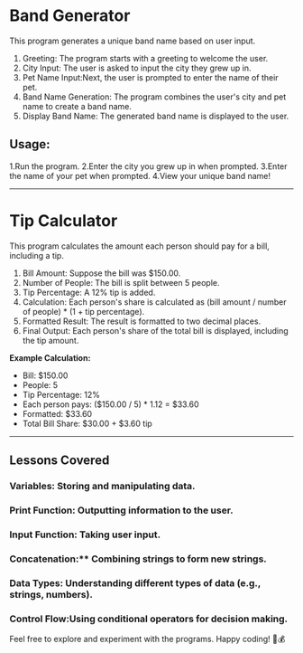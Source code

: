 # Band Generator

This program generates a unique band name based on user input.

1. Greeting: The program starts with a greeting to welcome the user.
2. City Input: The user is asked to input the city they grew up in.
3. Pet Name Input:Next, the user is prompted to enter the name of their pet.
4. Band Name Generation: The program combines the user's city and pet name to create a band name.
5. Display Band Name: The generated band name is displayed to the user.

## Usage:
1.Run the program.
2.Enter the city you grew up in when prompted.
3.Enter the name of your pet when prompted.
4.View your unique band name!

---

# Tip Calculator

This program calculates the amount each person should pay for a bill, including a tip.

1. Bill Amount: Suppose the bill was $150.00.
2. Number of People: The bill is split between 5 people.
3. Tip Percentage: A 12% tip is added.
4. Calculation: Each person's share is calculated as (bill amount / number of people) * (1 + tip percentage).
5. Formatted Result: The result is formatted to two decimal places.
6. Final Output: Each person's share of the total bill is displayed, including the tip amount.

**Example Calculation:**
- Bill: $150.00
- People: 5
- Tip Percentage: 12%
- Each person pays: ($150.00 / 5) * 1.12 = $33.60
- Formatted: $33.60
- Total Bill Share: $30.00 + $3.60 tip

---

## Lessons Covered
### Variables: Storing and manipulating data.
### Print Function: Outputting information to the user.
### Input Function: Taking user input.
### Concatenation:** Combining strings to form new strings.
### Data Types: Understanding different types of data (e.g., strings, numbers).
### Control Flow:Using conditional operators for decision making.

Feel free to explore and experiment with the programs. Happy coding! 🎸💰